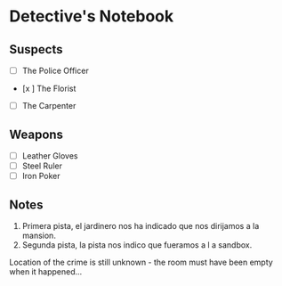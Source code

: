 # Detective's Notebook

## Suspects
- [ ] The Police Officer
- [x ] The Florist
- [ ] The Carpenter

## Weapons
- [ ] Leather Gloves
- [ ] Steel Ruler
- [ ] Iron Poker

## Notes
1. Primera pista, el jardinero nos ha indicado que nos dirijamos a la mansion.
2. Segunda pista, la pista nos indico que fueramos a l a sandbox.


Location of the crime is still unknown - the room must have been empty when it happened...
